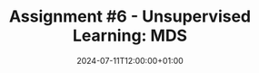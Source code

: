 ---
type: assignment
date: 2024-07-11T12:00:00+01:00
title: 'Assignment #6 - Unsupervised Learning: MDS'
pdf: /static_files/Exercises/Sheets/MVexercise6.pdf
attachment: /static_files/Exercises/Solutions/Ex6_Q2.R
solutions: /static_files/Exercises/Solutions/MVexercise_sol6.pdf
---